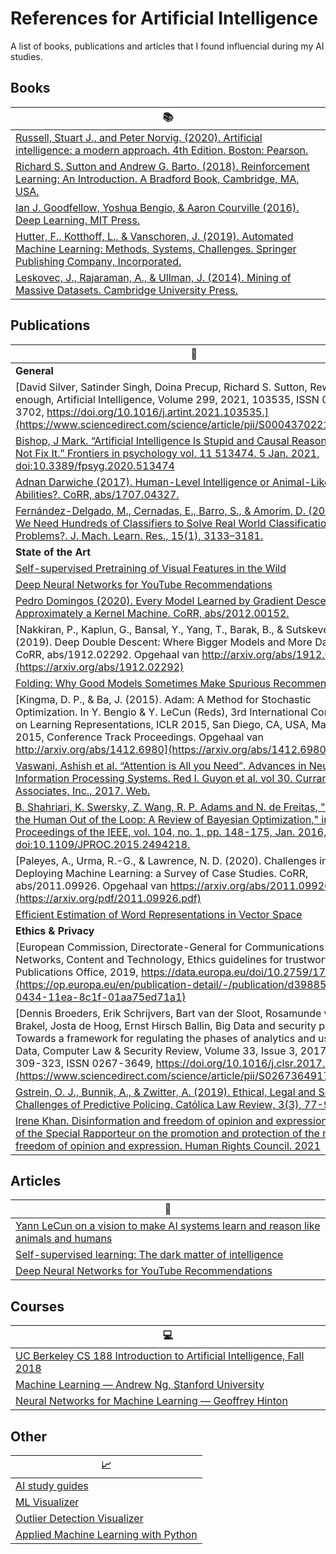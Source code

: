 # References for Artificial Intelligence
A list of books, publications and articles that I found influencial during my AI studies.

## Books
|:books:|
| ------------- |
|[Russell, Stuart J., and Peter Norvig. (2020). Artificial intelligence: a modern approach. 4th Edition. Boston: Pearson.](https://www.pearson.com/us/higher-education/program/Russell-Artificial-Intelligence-A-Modern-Approach-4th-Edition/PGM1263338.html)|
|[Richard S. Sutton and Andrew G. Barto. (2018). Reinforcement Learning: An Introduction. A Bradford Book, Cambridge, MA, USA.](https://dl.acm.org/doi/10.5555/3312046)|
|[Ian J. Goodfellow, Yoshua Bengio, & Aaron Courville (2016). Deep Learning. MIT Press.](https://www.deeplearningbook.org/)|
|[Hutter, F., Kotthoff, L., & Vanschoren, J. (2019). Automated Machine Learning: Methods, Systems, Challenges. Springer Publishing Company, Incorporated.](https://link.springer.com/book/10.1007/978-3-030-05318-5)|
|[Leskovec, J., Rajaraman, A., & Ullman, J. (2014). Mining of Massive Datasets. Cambridge University Press.](http://www.mmds.org/)|

## Publications
|:page_with_curl:|
| ------------- |
| **General** |
|[David Silver, Satinder Singh, Doina Precup, Richard S. Sutton, Reward is enough, Artificial Intelligence, Volume 299, 2021, 103535, ISSN 0004-3702, https://doi.org/10.1016/j.artint.2021.103535.](https://www.sciencedirect.com/science/article/pii/S0004370221000862)|
|[Bishop, J Mark. “Artificial Intelligence Is Stupid and Causal Reasoning Will Not Fix It.” Frontiers in psychology vol. 11 513474. 5 Jan. 2021, doi:10.3389/fpsyg.2020.513474](https://www.ncbi.nlm.nih.gov/pmc/articles/PMC7874145/)|
|[Adnan Darwiche (2017). Human-Level Intelligence or Animal-Like Abilities?. CoRR, abs/1707.04327.](https://arxiv.org/abs/1707.04327)|
|[Fernández-Delgado, M., Cernadas, E., Barro, S., & Amorim, D. (2014). Do We Need Hundreds of Classifiers to Solve Real World Classification Problems?. J. Mach. Learn. Res., 15(1), 3133–3181.](https://jmlr.org/papers/volume15/delgado14a/delgado14a.pdf)|
|**State of the Art**|
|[Self-supervised Pretraining of Visual Features in the Wild](https://arxiv.org/pdf/2103.01988.pdf?fbclid=IwAR2pqhYda6MV9r2b3Afx_0eKUiZhX-Es6Pa_FbLOqH8fglQzO2kY3yKxZE8)|
|[Deep Neural Networks for YouTube Recommendations](https://storage.googleapis.com/pub-tools-public-publication-data/pdf/45530.pdf)|
|[Pedro Domingos (2020). Every Model Learned by Gradient Descent Is Approximately a Kernel Machine. CoRR, abs/2012.00152.](https://arxiv.org/abs/2012.00152)|
|[Nakkiran, P., Kaplun, G., Bansal, Y., Yang, T., Barak, B., & Sutskever, I. (2019). Deep Double Descent: Where Bigger Models and More Data Hurt. CoRR, abs/1912.02292. Opgehaal van http://arxiv.org/abs/1912.02292](https://arxiv.org/abs/1912.02292)|
|[Folding: Why Good Models Sometimes Make Spurious Recommendations](https://dl.acm.org/doi/pdf/10.1145/3109859.3109911)|
|[Kingma, D. P., & Ba, J. (2015). Adam: A Method for Stochastic Optimization. In Y. Bengio & Y. LeCun (Reds), 3rd International Conference on Learning Representations, ICLR 2015, San Diego, CA, USA, May 7-9, 2015, Conference Track Proceedings. Opgehaal van http://arxiv.org/abs/1412.6980](https://arxiv.org/abs/1412.6980)|
|[Vaswani, Ashish et al. “Attention is All you Need”. Advances in Neural Information Processing Systems. Red I. Guyon et al. vol 30. Curran Associates, Inc., 2017. Web.](https://arxiv.org/abs/1706.03762)|
|[B. Shahriari, K. Swersky, Z. Wang, R. P. Adams and N. de Freitas, "Taking the Human Out of the Loop: A Review of Bayesian Optimization," in Proceedings of the IEEE, vol. 104, no. 1, pp. 148-175, Jan. 2016, doi:10.1109/JPROC.2015.2494218.](https://ieeexplore.ieee.org/document/7352306)|
|[Paleyes, A., Urma, R.-G., & Lawrence, N. D. (2020). Challenges in Deploying Machine Learning: a Survey of Case Studies. CoRR, abs/2011.09926. Opgehaal van https://arxiv.org/abs/2011.09926](https://arxiv.org/pdf/2011.09926.pdf)|
|[Efficient Estimation of Word Representations in Vector Space](https://arxiv.org/pdf/1301.3781.pdf)|
|**Ethics & Privacy**|
|[European Commission, Directorate-General for Communications Networks, Content and Technology, Ethics guidelines for trustworthy AI, Publications Office, 2019, https://data.europa.eu/doi/10.2759/177365](https://op.europa.eu/en/publication-detail/-/publication/d3988569-0434-11ea-8c1f-01aa75ed71a1)|
|[Dennis Broeders, Erik Schrijvers, Bart van der Sloot, Rosamunde van Brakel, Josta de Hoog, Ernst Hirsch Ballin, Big Data and security policies: Towards a framework for regulating the phases of analytics and use of Big Data, Computer Law & Security Review, Volume 33, Issue 3, 2017, Pages 309-323, ISSN 0267-3649, https://doi.org/10.1016/j.clsr.2017.03.002.](https://www.sciencedirect.com/science/article/pii/S0267364917300675)|
|[Gstrein, O. J., Bunnik, A., & Zwitter, A. (2019). Ethical, Legal and Social Challenges of Predictive Policing. Católica Law Review, 3(3), 77-98.](https://research.rug.nl/en/publications/ethical-legal-and-social-challenges-of-predictive-policing)|
|[Irene Khan. Disinformation and freedom of opinion and expression. Report of the Special Rapporteur on the promotion and protection of the right to freedom of opinion and expression. Human Rights Council. 2021](https://www.ohchr.org/EN/Issues/FreedomOpinion/Pages/Report-on-disinformation.aspx)|

## Articles
|:memo:|
| ------------- |
|[Yann LeCun on a vision to make AI systems learn and reason like animals and humans](https://ai.facebook.com/blog/yann-lecun-advances-in-ai-research?utm_source=linkedin&utm_medium=organic_social&utm_campaign=itl&utm_content=day-of)|
|[Self-supervised learning: The dark matter of intelligence](https://ai.facebook.com/blog/self-supervised-learning-the-dark-matter-of-intelligence/)|
|[Deep Neural Networks for YouTube Recommendations](https://research.google/pubs/pub45530/)|

## Courses
|:computer:|
| ------------- |
|[UC Berkeley CS 188 Introduction to Artificial Intelligence, Fall 2018](https://www.youtube.com/playlist?list=PLsOUugYMBBJENfZ3XAToMsg44W7LeUVhF)|
|[Machine Learning — Andrew Ng, Stanford University](https://youtube.com/playlist?list=PLLssT5z_DsK-h9vYZkQkYNWcItqhlRJLN)|
|[Neural Networks for Machine Learning — Geoffrey Hinton](https://youtube.com/playlist?list=PLoRl3Ht4JOcdU872GhiYWf6jwrk_SNhz9)|

## Other
|:chart_with_upwards_trend:|
| ------------- |
|[AI study guides](https://stanford.edu/~shervine/teaching/cs-229/)|
|[ML Visualizer](https://ml-visualizer.herokuapp.com/)|
|[Outlier Detection Visualizer](http://projects.rajivshah.com/shiny/outlier/)|
|[Applied Machine Learning with Python](https://amueller.github.io/aml/index.html#)|
